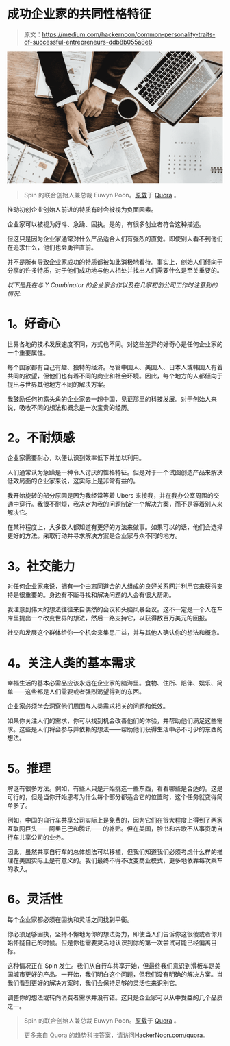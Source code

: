 # 成功企业家的共同性格特征

> 原文：<https://medium.com/hackernoon/common-personality-traits-of-successful-entrepreneurs-ddb8b055a8e8>

![](img/0039f859cd7eec703fe40a2829bc42e8.png)

> Spin 的联合创始人兼总裁 Euwyn Poon。[原载](http://qr.ae/TUTJVo)于 [Quora](http://quora.com/?ref=hackernoon) 。

推动初创企业创始人前进的特质有时会被视为负面因素。

企业家可以被视为好斗、急躁、固执。是的，有很多创业者符合这种描述。

但这只是因为企业家通常对什么产品适合人们有强烈的直觉。即使别人看不到他们在追求什么，他们也会勇往直前。

并不是所有导致企业家成功的特质都被如此消极地看待。事实上，创始人们倾向于分享的许多特质，对于他们成功地与他人相处并找出人们需要什么是至关重要的。

*以下是我在与 Y Combinator 的企业家合作以及在几家初创公司工作时注意到的情况:*

# **1。好奇心**

世界各地的技术发展速度不同，方式也不同。对这些差异的好奇心是任何企业家的一个重要属性。

每个国家都有自己有趣、独特的经济。尽管中国人、美国人、日本人或韩国人有着共同的欲望，但他们也有着不同的商业和社会环境。因此，每个地方的人都倾向于提出与世界其他地方不同的解决方案。

我鼓励任何初露头角的企业家去一趟中国，见证那里的科技发展。对于创始人来说，吸收不同的想法和概念是一次宝贵的经历。

# **2。不耐烦感**

企业家需要耐心，以便认识到效率低下并加以利用。

人们通常认为急躁是一种令人讨厌的性格特征。但是对于一个试图创造产品来解决低效局面的企业家来说，这实际上是非常有益的。

我开始旋转的部分原因是因为我经常等着 Ubers 来接我，并在我办公室周围的交通中穿行。我很不耐烦，我决定为我的问题制定一个解决方案，而不是等着别人来解决它。

在某种程度上，大多数人都知道有更好的方法来做事。如果可以的话，他们会选择更好的方法。采取行动并寻求解决方案是企业家与众不同的地方。

# **3。社交能力**

对任何企业家来说，拥有一个由志同道合的人组成的良好关系网并利用它来获得支持是很重要的。身边有不断寻找和解决问题的人会有很大帮助。

我注意到伟大的想法往往来自偶然的会议和头脑风暴会议。这不一定是一个人在车库里提出一个改变世界的想法，然后一路支持它，以获得数百万美元的回报。

社交和发展这个群体给你一个机会来集思广益，并与其他人确认你的想法和概念。

# **4。关注人类的基本需求**

幸福生活的基本必需品应该永远在企业家的脑海里。食物、住所、陪伴、娱乐、简单——这些都是人们需要或者强烈渴望得到的东西。

企业家必须学会洞察他们周围与人类需求相关的问题和低效。

如果你关注人们的需求，你可以找到机会改善他们的体验，并帮助他们满足这些需求。这些是人们将会参与并依赖的想法——帮助他们获得生活中必不可少的东西的想法。

# **5。推理**

解谜有很多方法。例如，有些人只是开始挑选一些东西，看看哪些是合适的。这是可行的，但是当你开始思考为什么每个部分都适合它的位置时，这个任务就变得简单多了。

例如，中国的自行车共享公司实际上是免费的，因为它们在很大程度上得到了两家互联网巨头——阿里巴巴和腾讯——的补贴。但在美国，脸书和谷歌不从事资助自行车共享公司的业务。

因此，虽然共享自行车的总体想法可以移植，但我们知道我们必须考虑什么样的推理在美国实际上是有意义的。我们最终不得不改变商业模式，更多地依靠每次乘车的收入。

# **6。灵活性**

每个企业家都必须在固执和灵活之间找到平衡。

你必须足够固执，坚持不懈地为你的想法努力，即使当人们告诉你这很傻或者你开始怀疑自己的时候。但是你也需要灵活地认识到你的第一次尝试可能已经偏离目标。

这种情况正在 Spin 发生。我们从自行车共享开始，但最终我们意识到滑板车是美国城市更好的产品。一开始，我们明白这个问题，但我们没有明确的解决方案。当我们看到更好的解决方案时，我们会保持足够的灵活性来识别它。

调整你的想法或转向消费者需求并没有错。这只是企业家可以从中受益的几个品质之一。

> Spin 的联合创始人兼总裁 Euwyn Poon。[原载](http://qr.ae/TUTJVo)于 [Quora](http://quora.com/?ref=hackernoon) 。
> 
> 更多来自 Quora 的趋势科技答案，请访问[HackerNoon.com/quora](https://hackernoon.com/quora/home)。